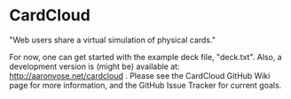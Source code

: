 CardCloud
=========

"Web users share a virtual simulation of physical cards."


For now, one can get started with the example deck file, "deck.txt".
Also, a development version is (might be) available at:
http://aaronvose.net/cardcloud .
Please see the CardCloud GitHub Wiki page for more information, and the GitHub Issue Tracker for current goals.
